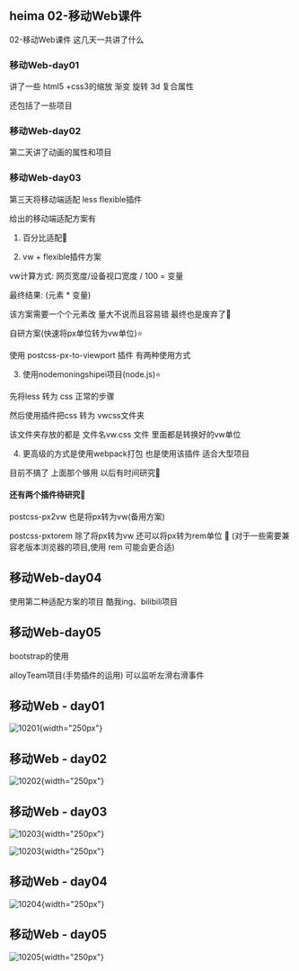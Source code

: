 ## heima 02-移动Web课件
02-移动Web课件 这几天一共讲了什么

### 移动Web-day01
讲了一些 html5 +css3的缩放 渐变 旋转 3d 复合属性

还包括了一些项目

### 移动Web-day02
第二天讲了动画的属性和项目

### 移动Web-day03
第三天将移动端适配 less flexible插件

给出的移动端适配方案有

1. 百分比适配💩

2. vw + flexible插件方案

vw计算方式: 网页宽度/设备视口宽度 / 100 = 变量

最终结果: (元素 * 变量)

该方案需要一个个元素改 量大不说而且容易错 最终也是废弃了💩

自研方案(快速将px单位转为vw单位)⭐

使用 postcss-px-to-viewport 插件 有两种使用方式

3. 使用nodemoningshipei项目(node.js)⭐

先将less 转为 css 正常的步骤

然后使用插件把css 转为 vwcss文件夹

该文件夹存放的都是 文件名vw.css 文件 里面都是转换好的vw单位

4. 更高级的方式是使用webpack打包 也是使用该插件 适合大型项目

目前不搞了 上面那个够用 以后有时间研究🔧

#### 还有两个插件待研究🔧
postcss-px2vw 也是将px转为vw(备用方案)

postcss-pxtorem 除了将px转为vw 还可以将px转为rem单位 💩
(对于一些需要兼容老版本浏览器的项目,使用 rem 可能会更合适)

## 移动Web-day04
使用第二种适配方案的项目 酷我ing、bilibili项目

## 移动Web-day05
bootstrap的使用

alloyTeam项目(手势插件的运用) 可以监听左滑右滑事件

## 移动Web - day01
![10201](../../02-移动Web/images/1.png){width="250px"}

## 移动Web - day02
![10202](../../02-移动Web/images/2.png){width="250px"}

## 移动Web - day03
![10203](../../02-移动Web/images/3-1.png){width="250px"}

![10203](../../02-移动Web/images/3-2.png){width="250px"}

## 移动Web - day04
![10204](../../02-移动Web/images/4.png){width="250px"}

## 移动Web - day05
![10205](../../02-移动Web/images/5.png){width="250px"}